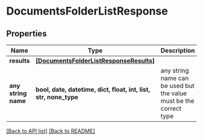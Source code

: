 # DocumentsFolderListResponse


## Properties
Name | Type | Description | Notes
------------ | ------------- | ------------- | -------------
**results** | [**[DocumentsFolderListResponseResults]**](DocumentsFolderListResponseResults.md) |  | [optional] 
**any string name** | **bool, date, datetime, dict, float, int, list, str, none_type** | any string name can be used but the value must be the correct type | [optional]

[[Back to API list]](../README.md#documentation-for-api-endpoints) [[Back to README]](../README.md)


